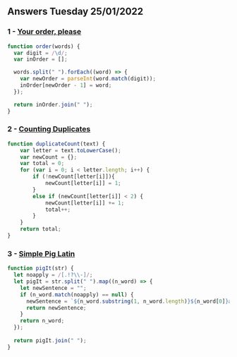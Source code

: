 ## Answers Tuesday 25/01/2022
### 1 - [Your order, please](https://www.codewars.com/kata/55c45be3b2079eccff00010f)
```js
function order(words) {
  var digit = /\d/;
  var inOrder = [];

  words.split(" ").forEach((word) => {
    var newOrder = parseInt(word.match(digit));
    inOrder[newOrder - 1] = word;
  });

  return inOrder.join(" ");
}
```

### 2 - [Counting Duplicates](https://www.codewars.com/kata/54bf1c2cd5b56cc47f0007a1)
```js
function duplicateCount(text) {
    var letter = text.toLowerCase();
    var newCount = {};
    var total = 0;
    for (var i = 0; i < letter.length; i++) {
        if (!newCount[letter[i]]){
            newCount[letter[i]] = 1;
        }
        else if (newCount[letter[i]] < 2) {
            newCount[letter[i]] += 1;
            total++;
        }
    }
    return total;
}
```

### 3 - [Simple Pig Latin](https://www.codewars.com/kata/520b9d2ad5c005041100000f)
```js
function pigIt(str) {
  let noapply = /[.!?\\-]/;
  let pigIt = str.split(" ").map((n_word) => {
    let newSentence = "";
    if (n_word.match(noapply) == null) {
      newSentence = `${n_word.substring(1, n_word.length)}${n_word[0]}ay`;
      return newSentence;
    }
    return n_word;
  });
  
  return pigIt.join(" ");
}
```

